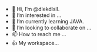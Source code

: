 - 👋 Hi, I’m @dlekdlsll.
- 👀 I’m interested in ...
- 🌱 I’m currently learning JAVA.
- 💞️ I’m looking to collaborate on ...
- 📫 How to reach me ...
- 👍 My workspace...

<!---
dlekdlsll/dlekdlsll is a ✨ special ✨ repository because its `README.md` (this file) appears on your GitHub profile.
You can click the Preview link to take a look at your changes.
--->
